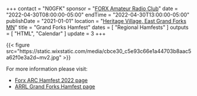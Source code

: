 +++
contact = "N0GFK"
sponsor = "[FORX Amateur Radio Club](http://www.wa0jxt.org/)"
date = "2022-04-30T08:00:00-05:00"
endTime = "2022-04-30T13:00:00-05:00"
publishDate = "2021-01-01"
location = "[Heritage Village, East Grand Forks MN](/places/heritage-village-east-grand-forks/)"
title = "Grand Forks Hamfest"
dates = [ "Regional Hamfests" ]
outputs = [ "HTML", "Calendar" ]
update = 3
+++
<div id="flyer">
{{< figure src="https://static.wixstatic.com/media/cbce30_c5e93c66e1a44703b8aac5a62f0e3a2d~mv2.jpg" >}}
</div>

<p class="clear"></p>

For more information please visit:

* [Forx ARC Hamfest 2022 page](https://www.wa0jxt.org/event-info/forx-arc-hamfest-2022)
* [ARRL Grand Forks Hamfest page](http://www.arrl.org/hamfests/grand-forks-hamfest)
